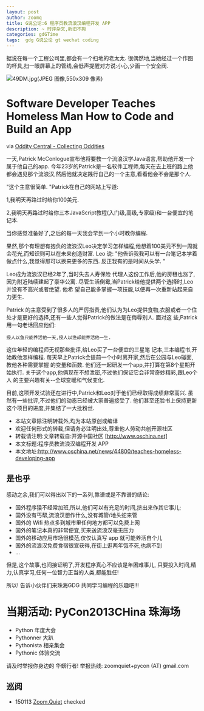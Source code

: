 ```yaml
---
layout: post
author: zoomq
title: G说公论:6 程序员教流浪汉编程开发 APP
description: ~ 时评杂文,新旧不拘
categories: gdGTime
tags:  gdg G说公论 gt wechat coding
---
```



据说在每一个工程公司里,都会有一个扫地的老太太. 很偶然地,当她经过一个作图的杯具,扫一眼屏幕上的管线,会低声提醒对方说:小心,少画一个安全阀. 

![49DM.jpg(JPEG 图像,550x309 像素)](http://tankr.net/s/medium/49DM.jpg)


# Software Developer Teaches Homeless Man How to Code and Build an App 

via [Oddity Central - Collecting Oddities](http://www.odditycentral.com/technology/software-developer-teaches-homeless-man-how-to-code-and-build-an-app.html)


一天,Patrick McConlogue宣布他将要教一个流浪汉学Java语言,帮助他开发一个属于他自己的app. 
今年23岁的Patrick是一名软件工程师,每天在去上班的路上他都会遇见那个流浪汉,然后他就决定践行自己的一个主意,看看他会不会是那个人. 

"这个主意很简单. "Patrick在自己的网站上写道:

<!--more-->

1,我明天再路过时给你100美元. 

2,我明天再路过时给你三本JavaScript教程(入门级,高级,专家级)和一台便宜的笔记本. 

当你感觉准备好了,之后的每一天我会早到一个小时教你编程. 

果然,那个有理想有抱负的流浪汉Leo决定学习怎样编程,他想着100美元不到一周就会花光,而知识则可以在未来创造财富. 
Leo 说:
"他告诉我我可以有一台笔记本学着做点什么,我觉得那可以换来更多的东西. 反正我有的是时间从头学. "

Leo成为流浪汉已经2年了,当时失去人寿保险 代理人这份工作后,他的房租也涨了,因为附近陆续建起了豪华公寓. 
尽管生活倒霉,当Patrick给他提供两个选择时,Leo并没有不高兴或者绝望. 
他希 望自己能多掌握一项技能,以便再一次重新站起来自力更生. 


Patrick 的主意受到了很多人的严厉指责,他们认为为Leo提供食物,衣服或者一个住处才是更好的选择,还有一些人觉得Patrick的做法是在侮辱别人. 
面对这 些,Patrick用一句老话回应他们:

    授人以鱼只能养活他一天,授人以渔却能养活他一生. 

这位年轻的编程师无视那些批评,给Leo买了一台便宜的三星笔 记本,三本编程书,开始教他怎样编程. 
每天早上Patrick会提前一个小时离开家,然后在公园与Leo碰面,教他各种需要掌握 的变量和函数. 
他们还一起研发一个app,并打算在第8个星期开始执行. 
关于这个app,他俩现在不想泄密,不过他们保证它会非常奇妙精彩,跟Leo个人 的主要兴趣有关--全球变暖和气候变化. 

目前,这项开发试验还在进行中,Patrick和Leo对于他们已经取得成绩非常高兴. 
虽然有一些批评,不过他们的动态已经被大家普遍接受了. 
他们甚至还脸书上保持更新这个项目的进度,并集结了一大批粉丝. 


- 本站文章除注明转载外,均为本站原创或编译
- 欢迎任何形式的转载,但请务必注明出处,尊重他人劳动共创开源社区
- 转载请注明:文章转载自:开源中国社区 [http://www.oschina.net]
- 本文标题:程序员教流浪汉编程开发 APP
- 本文地址:http://www.oschina.net/news/44800/teaches-homeless-developing-app



## 是也乎

感动之余,我们可以得出以下的一系列,靠谱或是不靠谱的结论:

- 国外程序猿不经常加班,所以,他们可以有充足的时间,挤出来作其它事儿;
- 国外没有丐帮,流浪汉想作什么,没有城管/地头蛇来管
- 国外的 Wifi 热点多到城市里任何地方都可以免费上网
- 国外的笔记本真的非常便宜,买来送流浪汉毫无压力
- 国外的移动应用市场很模范,仅仅认真写 app 就可能养活自个儿
- 国外的流浪汉免费食宿很宣获得,在街上逛两年饿不死,也病不到
- ...

但是,这个故事,也间接证明了,开发程序真心不应该是年困难事儿,
只要投入时间,精力,认真学习,任何一位智力正当的人类,都能胜任!

所以! 告诉小伙伴们来珠海GDG 共同学习编程的乐趣吧!!!




# 当期活动: PyCon2013CHina 珠海场

- Python 年度大会
- Pythonner 大趴
- Pythonista 相亲集会
- Pythonic 体验交流

请及时举报你身边的 华蠎行者!
举报热线: zoomquiet+pycon (AT) gmail.com



## 巡阅
- 150113 [Zoom.Quiet](http://zoomquiet.io/) checked





